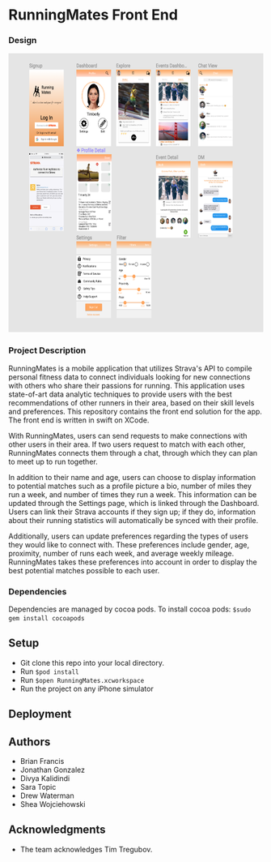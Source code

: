 # RunningMates Front End
### Design
<img src="https://github.com/dartmouth-cs98/18w-runningmates/blob/master/Screen%20Shot%202018-03-09%20at%201.23.50%20PM.png?raw=true" width="700" height="550">

### Project Description
RunningMates is a mobile application that utilizes Strava's API to compile personal fitness data to connect individuals looking for new connections with others who share their passions for running. This application uses state-of-art data analytic techniques to provide users with the best recommendations of other runners in their area, based on their skill levels and preferences. This repository contains the front end solution for the app. The front end is written in swift on XCode.

With RunningMates, users can send requests to make connections with other users in their area. If two users request to match with each other, RunningMates connects them through a chat, through which they can plan to meet up to run together.  

In addition to their name and age, users can choose to display information to potential matches such as a profile picture a bio, number of miles they run a week, and number of times they run a week. This information can be updated through the Settings page, which is linked through the Dashboard. Users can link their Strava accounts if they sign up; if they do, information about their running statistics will automatically be synced with their profile.  

Additionally, users can update preferences regarding the types of users they would like to connect with. These preferences include gender, age, proximity, number of runs each week, and average weekly mileage. RunningMates takes these preferences into account in order to display the best potential matches possible to each user.


### Dependencies

Dependencies are managed by cocoa pods.
To install cocoa pods:
`$sudo gem install cocoapods`

## Setup

* Git clone this repo into your local directory.
* Run `$pod install`
* Run `$open RunningMates.xcworkspace`
* Run the project on any iPhone simulator


## Deployment


## Authors
* Brian Francis
* Jonathan Gonzalez
* Divya Kalidindi
* Sara Topic
* Drew Waterman
* Shea Wojciehowski

## Acknowledgments
* The team acknowledges Tim Tregubov.
